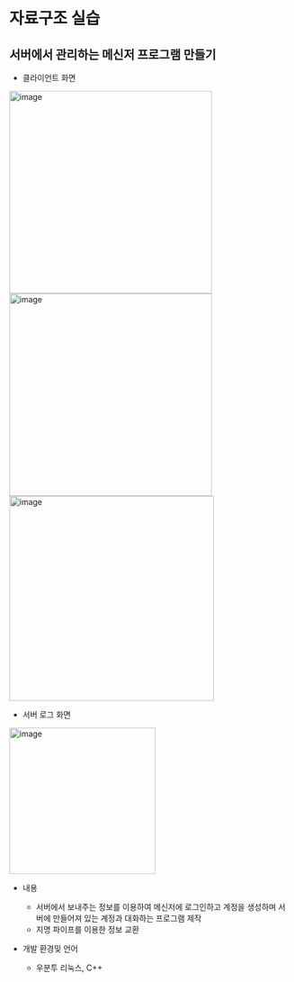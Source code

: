 # 자료구조 실습
## 서버에서 관리하는 메신저 프로그램 만들기

- 클라이언트 화면
<img width="360" alt="image" src="https://user-images.githubusercontent.com/84065558/216537543-7b316935-94e3-4775-947e-599861e327f5.png">

<img width="360" alt="image" src="https://user-images.githubusercontent.com/84065558/216539708-6307c12e-94a4-4252-bd5a-cdb574fb62a3.png">

<img width="364" alt="image" src="https://user-images.githubusercontent.com/84065558/216539651-a720df9a-5d5a-4cbb-a446-c84f5dcba1f7.png">

- 서버 로그 화면
<img width="260" alt="image" src="https://user-images.githubusercontent.com/84065558/216540215-e41b7235-0c54-4972-9332-97c6ca1dc657.png">

- 내용
  - 서버에서 보내주는 정보를 이용하여 메신저에 로그인하고 계정을 생성하며 서버에 만들어져 있는 계정과 대화하는 프로그램 제작
  - 지명 파이프를 이용한 정보 교환

- 개발 환경및 언어
  - 우분투 리눅스, C++
